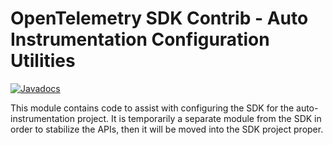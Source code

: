 # OpenTelemetry SDK Contrib - Auto Instrumentation Configuration Utilities

[![Javadocs][javadoc-image]][javadoc-url]

This module contains code to assist with configuring the SDK for the auto-instrumentation
project. It is temporarily a separate module from the SDK in order to stabilize
the APIs, then it will be moved into the SDK project proper.

[javadoc-image]: https://www.javadoc.io/badge/io.opentelemetry/opentelemetry-sdk-contrib-auto-config.svg
[javadoc-url]: https://www.javadoc.io/doc/io.opentelemetry/opentelemetry-sdk-contrib-auto-config